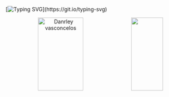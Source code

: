 

[![Typing SVG](https://readme-typing-svg.herokuapp.com/?color=00bfbf&size=35&center=true&vCenter=true&width=1000&lines=Seja+bem+vindo+me+chamo+Danrley;Tenho+24+Anos;Sou+de+bh+minas+gerais;)](https://git.io/typing-svg)

<div align="center">  
  <img width="49%" height="195px" src="https://github-readme-stats.vercel.app/api?username=DannVscod&show_icons=true&count_private=true&hide_border=true&title_color=00bfbf&icon_color=00bfbf&text_color=c9d1d9&bg_color=0d1117" alt="Danrley vasconcelos" /> 
  <img width="41%" height="195px" src="https://github-readme-stats.vercel.app/api/top-langs/?username=DannVscod&layout=compact&hide_border=true&title_color=00bfbf&text_color=00bfbf&bg_color=0d1117" />
</div>







  

